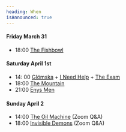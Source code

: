 ```yaml
---
heading: When
isAnnounced: true
---
```

#### Friday March 31
- 18:00 [The Fishbowl](/movies/the-fishbowl)


#### Saturday April 1st
- 14: 00  [Glömska](/movies/glömska)  + [I Need Help](/movies/i-need-help) + [The Exam](/movies/the-exam)
- 18:00 [The Mountain](/movies/the-mountain)
- 21:00 [Enys Men](/movies/enys-men)


#### Sunday April 2
- 14:00 [The Oil Machine](/movies/the-oil-machine) (Zoom Q&A)
- 18:00 [Invisible Demons](/movies/invisible-demons) (Zoom Q&A)